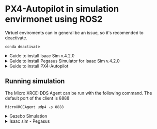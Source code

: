 # PX4-Autopilot in simulation envirmonet using ROS2

Virtuel enviroments can in general be an issue, so it's recomended to deactivate.
```
conda deactivate
```

<details>
<summary>Guide to install Isaac Sim v.4.2.0 </summary>

This guide is slightly modified from:
<https://docs.isaacsim.omniverse.nvidia.com/latest/installation/install_workstation.html>

### Install Isaac Sim
Ensure system requirements as stated by the documentation...

Download Isaac Sim v.4.2.0 from <https://docs.isaacsim.omniverse.nvidia.com/latest/installation/download.html#isaac-sim-latest-release> and place in Downloads

```
mkdir ~/isaacsim
cd ~/Downloads
unzip "your-downloaded-file.zip" -d ~/isaacsim
cd ~/isaacsim
./omni.isaac.sim.post.install.run.sh
./isaac-sim.sh
```
Isaac Sim should now open...

Create a conda environment for Isaac Sim and Pegasus Simulator
```
conda create -n isaac_env python=3.10
```
Create alias in ~/.bashrc
```
alias ISAAC_ENV="conda activate isaac_env && source ~/isaacsim/setup_conda_env.sh"
```

</details>

<details>
<summary>Guide to install Pegasus Simulator for Isaac Sim v.4.2.0 </summary>

This guide is slightly modified from:
<https://pegasussimulator.github.io/PegasusSimulator/>

### Install Pegasus Simulator
```
ISAAC_ENV
cd
git clone https://github.com/PegasusSimulator/PegasusSimulator.git
cd PegasusSimulator/extensions
python -m pip install --editable pegasus.simulator
```

</details>

<details>
<summary>Guide to install PX4-Autopilot </summary>

This guide is sligthly modified from:
<https://docs.px4.io/main/en/ros2/user_guide.html#install-px4>

### Install PX4
```
cd
git clone https://github.com/PX4/PX4-Autopilot.git --recursive
bash ./PX4-Autopilot/Tools/setup/ubuntu.sh
cd PX4-Autopilot/
make px4_sitl
```
### Install ROS2

```
sudo apt update && sudo apt install locales
sudo locale-gen en_US en_US.UTF-8
sudo update-locale LC_ALL=en_US.UTF-8 LANG=en_US.UTF-8
export LANG=en_US.UTF-8
sudo apt install software-properties-common
sudo add-apt-repository universe
sudo apt update && sudo apt install curl -y
sudo curl -sSL https://raw.githubusercontent.com/ros/rosdistro/master/ros.key -o /usr/share/keyrings/ros-archive-keyring.gpg
echo "deb [arch=$(dpkg --print-architecture) signed-by=/usr/share/keyrings/ros-archive-keyring.gpg] http://packages.ros.org/ros2/ubuntu $(. /etc/os-release && echo $UBUNTU_CODENAME) main" | sudo tee /etc/apt/sources.list.d/ros2.list > /dev/null
sudo apt update && sudo apt upgrade -y
sudo apt install ros-humble-desktop
sudo apt install ros-dev-tools
source /opt/ros/humble/setup.bash && echo "source /opt/ros/humble/setup.bash" >> .bashrc
```
### Install the Micro XRCE-DDS Agent
```
python3 -m pip install --upgrade pip
python3 -m pip install --upgrade setuptools wheel twine check-wheel-contents
```
## The PX4 uses version v2.x.x
```
git clone -b v2.4.3 https://github.com/eProsima/Micro-XRCE-DDS-Agent.git
cd Micro-XRCE-DDS-Agent
mkdir build
cd build
cmake ..
make
sudo make install
sudo ldconfig /usr/local/lib/
```
### Get the ROS2 msg for PX4
```
mkdir -p ~/ws_ros2/src/
cd ~/ws_ros2/src/
git clone https://github.com/PX4/px4_msgs.git
git clone https://github.com/PX4/px4_ros_com.git
cd ..
colcon build
```
#### Remember to source the ROS2 WS
```
echo source ~/ws_ros2/install/setup.bash >> ~/.bashrc 
```

</details>


## Running simulation

The Micro XRCE-DDS Agent can be run with the following command. The default port of the client is 8888

```
MicroXRCEAgent udp4 -p 8888
```

<details>
<summary> Gazebo Simulation </summary>

#### Dependencies
```
pip install --user -U empy==3.3.4 pyros-genmsg setuptools
```
#### Running the simulation
```
cd ~/PX4-Autopilot/
make px4_sitl gz_x500
```

</details>


<details>
<summary> Isaac sim - Pegasus</summary>

```
ISSACSIM_ENV
python3 PegasusSimulator/examples/1_px4_single_vehicle.py 
```
</details>
